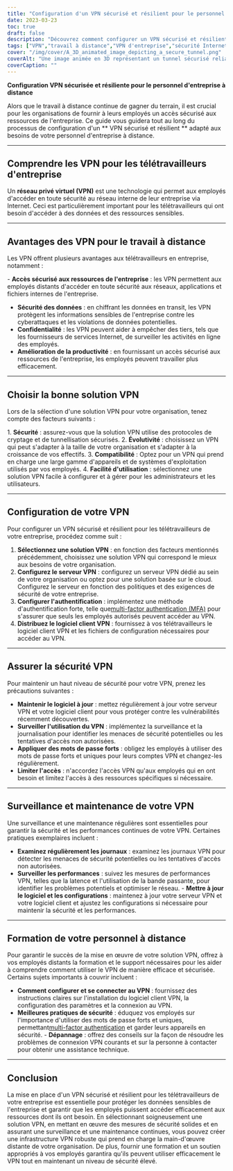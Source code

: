 ```yaml
---
title: "Configuration d'un VPN sécurisé et résilient pour le personnel d'entreprise à distance"
date: 2023-03-23
toc: true
draft: false
description: "Découvrez comment configurer un VPN sécurisé et résilient pour vos employés distants d'entreprise, garantissant un accès sécurisé aux ressources de l'entreprise."
tags: ["VPN","travail à distance","VPN d'entreprise","sécurité Internet","chiffrement","protocoles de tunnellisation","Configuration VPN","Serveur VPN","Sécurité VPN","Maintenance VPN","Surveillance VPN","Solution VPN","authentification","sécurité des données","confidentialité","performance","évolutivité","compatibilité","entrainement d'employé","les meilleures pratiques"]
cover: "/img/cover/A_3D_animated_image_depicting_a_secure_tunnel.png"
coverAlt: "Une image animée en 3D représentant un tunnel sécurisé reliant l'ordinateur portable d'un travailleur à distance à un bâtiment de l'entreprise, symbolisant la connexion VPN. Une icône de bouclier plane au-dessus du tunnel, représentant la sécurité et la résilience."
coverCaption: ""
---
```


**Configuration VPN sécurisée et résiliente pour le personnel d'entreprise à distance**

Alors que le travail à distance continue de gagner du terrain, il est crucial pour les organisations de fournir à leurs employés un accès sécurisé aux ressources de l'entreprise. Ce guide vous guidera tout au long du processus de configuration d'un ** VPN sécurisé et résilient ** adapté aux besoins de votre personnel d'entreprise à distance.

______

## **Comprendre les VPN pour les télétravailleurs d'entreprise**

Un **réseau privé virtuel (VPN)** est une technologie qui permet aux employés d'accéder en toute sécurité au réseau interne de leur entreprise via Internet. Ceci est particulièrement important pour les télétravailleurs qui ont besoin d'accéder à des données et des ressources sensibles.

______

## **Avantages des VPN pour le travail à distance**

Les VPN offrent plusieurs avantages aux télétravailleurs en entreprise, notamment :

- **Accès sécurisé aux ressources de l'entreprise** : les VPN permettent aux employés distants d'accéder en toute sécurité aux réseaux, applications et fichiers internes de l'entreprise.
- **Sécurité des données** : en chiffrant les données en transit, les VPN protègent les informations sensibles de l'entreprise contre les cyberattaques et les violations de données potentielles.
- **Confidentialité** : les VPN peuvent aider à empêcher des tiers, tels que les fournisseurs de services Internet, de surveiller les activités en ligne des employés.
- **Amélioration de la productivité** : en fournissant un accès sécurisé aux ressources de l'entreprise, les employés peuvent travailler plus efficacement.

______

## **Choisir la bonne solution VPN**

Lors de la sélection d'une solution VPN pour votre organisation, tenez compte des facteurs suivants :

1. **Sécurité** : assurez-vous que la solution VPN utilise des protocoles de cryptage et de tunnellisation sécurisés.
2. **Évolutivité** : choisissez un VPN qui peut s'adapter à la taille de votre organisation et s'adapter à la croissance de vos effectifs.
3. **Compatibilité** : Optez pour un VPN qui prend en charge une large gamme d'appareils et de systèmes d'exploitation utilisés par vos employés.
4. **Facilité d'utilisation** : sélectionnez une solution VPN facile à configurer et à gérer pour les administrateurs et les utilisateurs.

______

## **Configuration de votre VPN**

Pour configurer un VPN sécurisé et résilient pour les télétravailleurs de votre entreprise, procédez comme suit :

1. **Sélectionnez une solution VPN** : en fonction des facteurs mentionnés précédemment, choisissez une solution VPN qui correspond le mieux aux besoins de votre organisation.
2. **Configurez le serveur VPN** : configurez un serveur VPN dédié au sein de votre organisation ou optez pour une solution basée sur le cloud. Configurez le serveur en fonction des politiques et des exigences de sécurité de votre entreprise.
3. **Configurer l'authentification** : implémentez une méthode d'authentification forte, telle que[multi-factor authentication (MFA)](https://simeononsecurity.ch/articles/what-are-the-diferent-kinds-of-factors-in-mfa/) pour s'assurer que seuls les employés autorisés peuvent accéder au VPN.
4. **Distribuez le logiciel client VPN** : fournissez à vos télétravailleurs le logiciel client VPN et les fichiers de configuration nécessaires pour accéder au VPN.

______

## **Assurer la sécurité VPN**

Pour maintenir un haut niveau de sécurité pour votre VPN, prenez les précautions suivantes :

- **Maintenir le logiciel à jour** : mettez régulièrement à jour votre serveur VPN et votre logiciel client pour vous protéger contre les vulnérabilités récemment découvertes.
- **Surveiller l'utilisation du VPN** : implémentez la surveillance et la journalisation pour identifier les menaces de sécurité potentielles ou les tentatives d'accès non autorisées.
- **Appliquer des mots de passe forts** : obligez les employés à utiliser des mots de passe forts et uniques pour leurs comptes VPN et changez-les régulièrement.
- **Limiter l'accès** : n'accordez l'accès VPN qu'aux employés qui en ont besoin et limitez l'accès à des ressources spécifiques si nécessaire.

______

## **Surveillance et maintenance de votre VPN**

Une surveillance et une maintenance régulières sont essentielles pour garantir la sécurité et les performances continues de votre VPN. Certaines pratiques exemplaires incluent :

- **Examinez régulièrement les journaux** : examinez les journaux VPN pour détecter les menaces de sécurité potentielles ou les tentatives d'accès non autorisées.
- **Surveiller les performances** : suivez les mesures de performances VPN, telles que la latence et l'utilisation de la bande passante, pour identifier les problèmes potentiels et optimiser le réseau.
- **Mettre à jour le logiciel et les configurations** : maintenez à jour votre serveur VPN et votre logiciel client et ajustez les configurations si nécessaire pour maintenir la sécurité et les performances.

______

## **Formation de votre personnel à distance**

Pour garantir le succès de la mise en œuvre de votre solution VPN, offrez à vos employés distants la formation et le support nécessaires pour les aider à comprendre comment utiliser le VPN de manière efficace et sécurisée. Certains sujets importants à couvrir incluent :

- **Comment configurer et se connecter au VPN** : fournissez des instructions claires sur l'installation du logiciel client VPN, la configuration des paramètres et la connexion au VPN.
- **Meilleures pratiques de sécurité** : éduquez vos employés sur l'importance d'utiliser des mots de passe forts et uniques, permettant[multi-factor authentication](https://simeononsecurity.ch/articles/what-are-the-diferent-kinds-of-factors-in-mfa/) et garder leurs appareils en sécurité.
- **Dépannage** : offrez des conseils sur la façon de résoudre les problèmes de connexion VPN courants et sur la personne à contacter pour obtenir une assistance technique.

______

## **Conclusion**

La mise en place d'un VPN sécurisé et résilient pour les télétravailleurs de votre entreprise est essentielle pour protéger les données sensibles de l'entreprise et garantir que les employés puissent accéder efficacement aux ressources dont ils ont besoin. En sélectionnant soigneusement une solution VPN, en mettant en œuvre des mesures de sécurité solides et en assurant une surveillance et une maintenance continues, vous pouvez créer une infrastructure VPN robuste qui prend en charge la main-d'œuvre distante de votre organisation. De plus, fournir une formation et un soutien appropriés à vos employés garantira qu'ils peuvent utiliser efficacement le VPN tout en maintenant un niveau de sécurité élevé.

